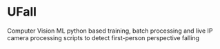 # UFall
Computer Vision ML python based training, batch processing and live IP camera processing scripts to detect first-person  perspective falling
